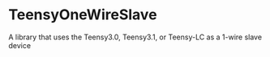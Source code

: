 # TeensyOneWireSlave
A library that uses the Teensy3.0, Teensy3.1, or Teensy-LC as a 1-wire slave device
